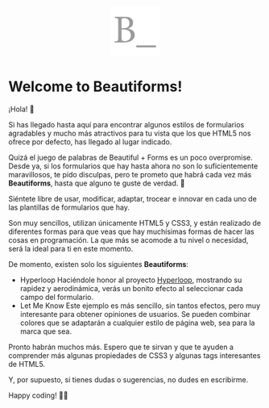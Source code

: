 <p align="center">
  <img width=100px" src="hyperloop/img/favicon.png">
</p>

# Welcome to Beautiforms!

¡Hola! 👋

Si has llegado hasta aquí para encontrar algunos estilos de formularios agradables y mucho más atractivos para tu vista que los que HTML5 nos ofrece por defecto, has llegado al lugar indicado.

Quizá el juego de palabras de Beautiful + Forms es un poco overpromise. Desde ya, si los formularios que hay hasta ahora no son lo suficientemente maravillosos, te pido disculpas, pero te prometo que habrá cada vez más **Beautiforms**, hasta que alguno te guste de verdad. 🤞

Siéntete libre de usar, modificar, adaptar, trocear e innovar en cada uno de las plantillas de formularios que hay.

Son muy sencillos, utilizan únicamente HTML5 y CSS3, y están realizado de diferentes formas para que veas que hay muchísimas formas de hacer las cosas en programación. La que más se acomode a tu nivel o necesidad, será la ideal para ti en este momento.

De momento, existen solo los siguientes **Beautiforms**:
- Hyperloop
Haciéndole honor al proyecto [Hyperloop](https://virginhyperloop.com/), mostrando su rapidez y aerodinámica, verás un bonito efecto al seleccionar cada campo del formulario.
- Let Me Know
Este ejemplo es más sencillo, sin tantos efectos, pero muy interesante para obtener opiniones de usuarios. Se pueden combinar colores que se adaptarán a cualquier estilo de página web, sea para la marca que sea.

Pronto habrán muchos más. Espero que te sirvan y que te ayuden a comprender más algunas propiedades de CSS3 y algunas tags interesantes de HTML5.

Y, por supuesto, si tienes dudas o sugerencias, no dudes en escribirme.

Happy coding! 👩‍💻
